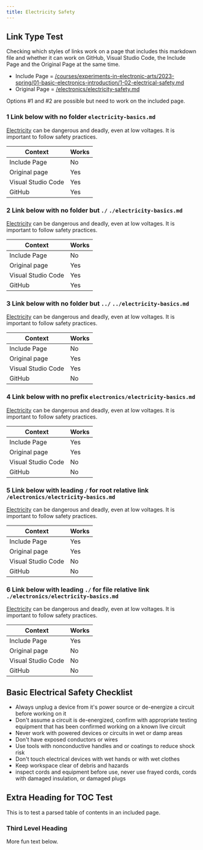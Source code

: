 ```yaml
---
title: Electricity Safety
---
```


## Link Type Test

Checking which styles of links work on a page that includes this markdown file and whether it can work on GitHub, Visual Studio Code, the Include Page and the Original Page at the same time.

- Include Page = [/courses/experiments-in-electronic-arts/2023-spring/01-basic-electronics-introduction/1-02-electrical-safety.md](/courses/experiments-in-electronic-arts/2023-spring/01-basic-electronics-introduction/1-02-electrical-safety.md)
- Original Page = [/electronics/electricity-safety.md](/electronics/electricity-safety.md)

Options #1 and #2 are possible but need to work on the included page.

### 1 Link below with no folder `electricity-basics.md`

[Electricity](electricity-basics.md) can be dangerous and deadly, even at low voltages. It is important to follow safety practices.

| Context            | Works |
| ------------------ | ----- |
| Include Page       | No    |
| Original page      | Yes   |
| Visual Studio Code | Yes   |
| GitHub             | Yes   |

### 2 Link below with no folder but `./` `./electricity-basics.md`

[Electricity](./electricity-basics.md) can be dangerous and deadly, even at low voltages. It is important to follow safety practices.

| Context            | Works |
| ------------------ | ----- |
| Include Page       | No    |
| Original page      | Yes   |
| Visual Studio Code | Yes   |
| GitHub             | Yes   |

### 3 Link below with no folder but `../` `../electricity-basics.md`

[Electricity](../electricity-basics.md) can be dangerous and deadly, even at low voltages. It is important to follow safety practices.

| Context            | Works |
| ------------------ | ----- |
| Include Page       | No    |
| Original page      | Yes   |
| Visual Studio Code | Yes   |
| GitHub             | No    |

### 4 Link below with no prefix `electronics/electricity-basics.md`

[Electricity](electronics/electricity-basics.md) can be dangerous and deadly, even at low voltages. It is important to follow safety practices.

| Context            | Works |
| ------------------ | ----- |
| Include Page       | Yes   |
| Original page      | Yes   |
| Visual Studio Code | No    |
| GitHub             | No    |

### 5 Link below with leading `/` for root relative link `/electronics/electricity-basics.md`

[Electricity](/electronics/electricity-basics.md) can be dangerous and deadly, even at low voltages. It is important to follow safety practices.

| Context            | Works |
| ------------------ | ----- |
| Include Page       | Yes   |
| Original page      | Yes   |
| Visual Studio Code | No    |
| GitHub             | No    |

### 6 Link below with leading `./` for file relative link `./electronics/electricity-basics.md`

[Electricity](./electronics/electricity-basics.md) can be dangerous and deadly, even at low voltages. It is important to follow safety practices.

| Context            | Works |
| ------------------ | ----- |
| Include Page       | Yes   |
| Original page      | No    |
| Visual Studio Code | No    |
| GitHub             | No    |

## Basic Electrical Safety Checklist

- Always unplug a device from it's power source or de-energize a circuit before working on it
- Don't assume a circuit is de-energized, confirm with appropriate testing equipment that has been confirmed working on a known live circuit
- Never work with powered devices or circuits in wet or damp areas
- Don't have exposed conductors or wires
- Use tools with nonconductive handles and or coatings to reduce shock risk
- Don't touch electrical devices with wet hands or with wet clothes
- Keep workspace clear of debris and hazards
- inspect cords and equipment before use, never use frayed cords, cords with damaged insulation, or damaged plugs

## Extra Heading for TOC Test

This is to test a parsed table of contents in an included page.

### Third Level Heading

More fun text below.

